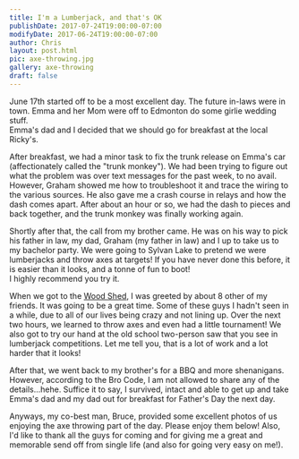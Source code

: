 ```yaml
---
title: I'm a Lumberjack, and that's OK
publishDate: 2017-07-24T19:00:00-07:00
modifyDate: 2017-06-24T19:00:00-07:00
author: Chris
layout: post.html
pic: axe-throwing.jpg
gallery: axe-throwing
draft: false
---
```


June 17th started off to be a most excellent day.  The future in-laws were in
town.  Emma and her Mom were off to Edmonton do some girlie wedding stuff.  
Emma's dad and I decided that we should go for breakfast at the local Ricky's.

After breakfast, we had a minor task to fix the trunk release on Emma's car
(affectionately called the "trunk monkey").  We
had been trying to figure out what the problem was over text messages for the past week,
to no avail.  However, Graham showed me how to troubleshoot it and trace the
wiring to the various sources.  He also gave me a crash course in relays and how
the dash comes apart.  After about an hour or so, we had the dash to pieces and
back together, and the trunk monkey was finally working again.

Shortly after that, the call from my brother came.  He was on his way to pick his father in law, my
dad, Graham (my father in law) and I up to take us to my bachelor party.  We were going to Sylvan
Lake to pretend we were lumberjacks and throw axes at targets!  If you have
never done this before, it is easier than it looks, and a tonne of fun to boot!  
I highly recommend you try it.  

When we got to the [Wood Shed](http://woodshedaxe.ca/), I was greeted by about 8
other of my friends.  It was going to be a great time.  Some of these guys I
hadn't seen in a while, due to all of our lives being crazy and not lining up.
Over the next two hours, we learned to throw axes and even had a little tournament!
We also got to try our hand at the old school two-person saw that you see in
lumberjack competitions.  Let me tell you, that is a lot of work and a lot harder
that it looks!

After that, we went back to my brother's for a BBQ and more shenanigans.  However,
according to the Bro Code, I am not allowed to share any of the details...hehe.
Suffice it to say, I survived, intact and able to get up and take Emma's dad and my dad
out for breakfast for Father's Day the next day.

Anyways, my co-best man, Bruce, provided some excellent photos of us enjoying the
axe throwing part of the day.  Please enjoy them below!  Also, I'd like to thank
all the guys for coming and for giving me a great and memorable send off from
single life (and also for going very easy on me!).
